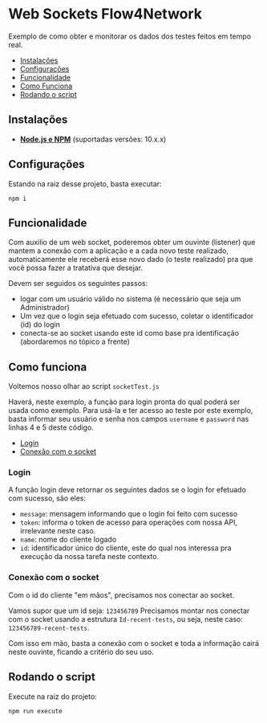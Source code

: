 # Web Sockets Flow4Network

Exemplo de como obter e monitorar os dados dos testes feitos em tempo real.

- [Instalações](#instalações)
- [Configurações](#configurações)
- [Funcionalidade](#funcionalidade)
- [Como Funciona](#como-funciona)
- [Rodando o script](#rodando-o-script)

## Instalações

- **[Node.js e NPM](https://www.nodejs.org/)** (suportadas versões: 10.x.x)

## Configurações

Estando na raiz desse projeto, basta executar:
```shell
npm i
```

## Funcionalidade

Com auxilio de um web socket, poderemos obter um ouvinte (listener) que mantem a conexão com a aplicação e a cada novo teste realizado, automaticamente ele receberá esse novo dado (o teste realizado) pra que você possa fazer a tratativa que desejar.

Devem ser seguidos os seguintes passos:
- logar com um usuário válido no sistema (é necessário que seja um Administrador)
- Um vez que o login seja efetuado com sucesso, coletar o identificador (id) do login
- conecta-se ao socket usando este id como base pra identificação (abordaremos no tópico a frente)

## Como funciona

Voltemos nosso olhar ao script `socketTest.js`

Haverá, neste exemplo, a funçào para login pronta do qual poderá ser usada como exemplo. Para usá-la e ter acesso ao teste por este exemplo, basta informar seu usuário e senha nos campos `username` e `password` nas linhas 4 e 5 deste código.

- [Login](#login)
- [Conexão com o socket](#conexão-com-o-socket)

### Login

A função login deve retornar os seguintes dados se o login for efetuado com sucesso, são eles: 

  - `message`: mensagem informando que o login foi feito com sucesso
  - `token`: informa o token de acesso para operações com nossa API, irrelevante neste caso.
  - `name`: nome do cliente logado
  - `id`: identificador único do cliente, este do qual nos interessa pra execução da nossa tarefa neste contexto.

### Conexão com o socket

Com o id do cliente "em mãos", precisamos nos conectar ao socket.

Vamos supor que um id seja: `123456789`
Precisamos montar nos conectar com o socket usando a estrutura `Id-recent-tests`, ou seja, neste caso: `123456789-recent-tests`.

Com isso em mão, basta a conexão com o socket e toda a informação cairá neste ouvinte, ficando a critério do seu uso.

## Rodando o script

Execute na raiz do projeto:

```shell
npm run execute
```